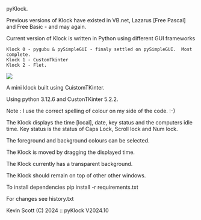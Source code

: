 pyKlock.

Previous versions of Klock have existed in VB.net, Lazarus [Free Pascal] and Free Basic - and may again.

Current version of Klock is written in Python using different GUI frameworks

    Klock 0 - pygubu & pySimpleGUI - finaly settled on pySimpleGUI.  Most complete.
    Klock 1 - CustomTkinter
    Klock 2 - Flet.

![](D:\My\shed\Projects\python\pyKlock1\resources\Klock.jpg)

A mini klock built using CuistomTKinter.

Using python 3.12.6 and CustonTKinter 5.2.2.

Note : I use the correct spelling of colour on my side of the code.  :-)

The Klock displays the time [local], date, key status and the computers idle time.
 Key status is the status of Caps Lock, Scroll lock and Num lock.

The foreground and background colours can be selected.

The Klock is moved by dragging the displayed time.

The Klock currently has a transparent background.

The Klock should remain on top of other other windows.

To install dependencies pip install -r requirements.txt

For changes see history.txt

Kevin Scott (C) 2024 :: pyKlock V2024.10
